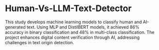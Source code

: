 # Human-Vs-LLM-Text-Detector
This study develops machine learning models to classify human and AI-generated text. Using MLP and DistilBERT models, it achieved 86% accuracy in binary classification and 48% in multi-class classification. The project enhances digital content verification through AI, addressing challenges in text origin detection.

